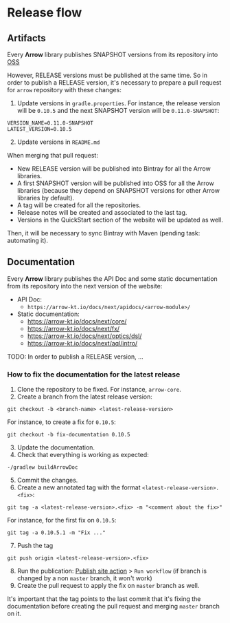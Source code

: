 # Release flow

## Artifacts

Every **Λrrow** library publishes SNAPSHOT versions from its repository into [OSS](https://oss.jfrog.org/artifactory/oss-snapshot-local/io/arrow-kt/)

However, RELEASE versions must be published at the same time. So in order to publish a RELEASE version, it's necessary to prepare a pull request for `arrow` repository with these changes:

1. Update versions in `gradle.properties`. For instance, the release version will be `0.10.5` and the next SNAPSHOT version will be `0.11.0-SNAPSHOT`:
```
VERSION_NAME=0.11.0-SNAPSHOT
LATEST_VERSION=0.10.5
```
2. Update versions in `README.md`

When merging that pull request:

* New RELEASE version will be published into Bintray for all the Arrow libraries.
* A first SNAPSHOT version will be published into OSS for all the Arrow libraries (because they depend on SNAPSHOT versions for other Arrow libraries by default).
* A tag will be created for all the repositories.
* Release notes will be created and associated to the last tag.
* Versions in the QuickStart section of the website will be updated as well.

Then, it will be necessary to sync Bintray with Maven (pending task: automating it).

## Documentation

Every **Λrrow** library publishes the API Doc and some static documentation from its repository into the next version of the website:

* API Doc:
    * `https://arrow-kt.io/docs/next/apidocs/<arrow-module>/`
* Static documentation:
    * https://arrow-kt.io/docs/next/core/
    * https://arrow-kt.io/docs/next/fx/
    * https://arrow-kt.io/docs/next/optics/dsl/
    * https://arrow-kt.io/docs/next/aql/intro/

TODO: In order to publish a RELEASE version, ...

### How to fix the documentation for the latest release

1. Clone the repository to be fixed. For instance, `arrow-core`.
2. Create a branch from the latest release version:
```
git checkout -b <branch-name> <latest-release-version>
```
For instance, to create a fix for `0.10.5`:
```
git checkout -b fix-documentation 0.10.5
```
3. Update the documentation.
4. Check that everything is working as expected:
```
-/gradlew buildArrowDoc
```
5. Commit the changes.
6. Create a new annotated tag with the format `<latest-release-version>.<fix>`:
```
git tag -a <latest-release-version>.<fix> -m "<comment about the fix>"
```
For instance, for the first fix on `0.10.5`:
```
git tag -a 0.10.5.1 -m "Fix ..."
```
7. Push the tag
```
git push origin <latest-release-version>.<fix>
```
8. Run the publication: [Publish site action](https://github.com/arrow-kt/arrow-site/actions?query=workflow%3A%22Publish+site%22) > `Run workflow` (if branch is changed by a non `master` branch, it won't work)
9. Create the pull request to apply the fix on `master` branch as well.

It's important that the tag points to the last commit that it's fixing the documentation before creating the pull request and merging `master` branch on it.
